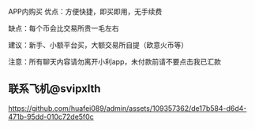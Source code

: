 APP内购买
优点：方便快捷，即买即用，无手续费

缺点：每个币会比交易所贵一毛左右

建议：新手、小额平台买，大额交易所自提（欧意火币等）

注意：所有聊天内容请勿离开小利app，未付款前请不要点击我已汇款

## 联系飞机@svipxlth

https://github.com/huafei089/admin/assets/109357362/de17b584-d6d4-471b-95dd-010c72de5f0c

